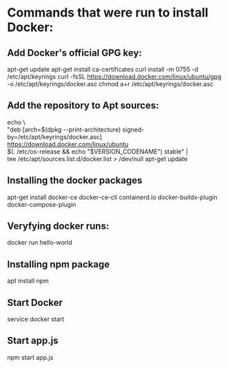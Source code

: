 # Commands that were run to install Docker:

## Add Docker's official GPG key:
apt-get update
apt-get install 
ca-certificates curl
install -m 0755 -d /etc/apt/keyrings
curl -fsSL https://download.docker.com/linux/ubuntu/gpg -o /etc/apt/keyrings/docker.asc
chmod a+r /etc/apt/keyrings/docker.asc

## Add the repository to Apt sources:
echo \                                                                                                                    
"deb [arch=$(dpkg --print-architecture) signed-by=/etc/apt/keyrings/docker.asc] https://download.docker.com/linux/ubuntu \
$(. /etc/os-release && echo "$VERSION_CODENAME") stable" | \
tee /etc/apt/sources.list.d/docker.list > /dev/null
apt-get update

## Installing the docker packages
apt-get install docker-ce docker-ce-cli containerd.io docker-buildx-plugin docker-compose-plugin

## Veryfying docker runs:
docker run hello-world

## Installing npm package

apt install npm

## Start Docker
service docker start

## Start app.js
npm start app.js   